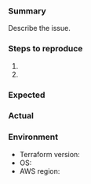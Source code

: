 ### Summary
Describe the issue.

### Steps to reproduce
1.
2.

### Expected
### Actual

### Environment
- Terraform version:
- OS:
- AWS region:
